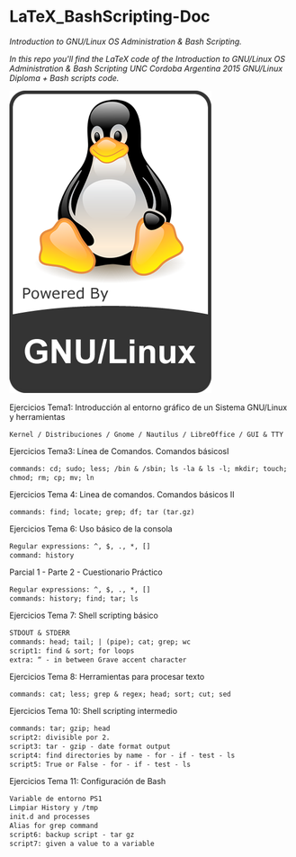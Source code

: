 # LaTeX_BashScripting-Doc
*_Introduction to GNU/Linux OS Administration &amp; Bash Scripting._*

*In this repo you'll find the LaTeX code of the Introduction to GNU/Linux OS Administration &amp; Bash Scripting UNC Cordoba Argentina 2015 GNU/Linux Diploma + Bash scripts code.*

![alt tag](https://github.com/exequielrafaela/LaTeX_BashScripting-Doc/blob/master/Figuras/linux_negro_blanco.png)

Ejercicios Tema1: Introducción al entorno gráfico de un Sistema GNU/Linux y herramientas
	
	Kernel / Distribuciones / Gnome / Nautilus / LibreOffice / GUI & TTY

Ejercicios Tema3: Línea de Comandos. Comandos básicosI 
	
	commands: cd; sudo; less; /bin & /sbin; ls -la & ls -l; mkdir; touch; chmod; rm; cp; mv; ln 

Ejercicios Tema 4: Linea de comandos. Comandos básicos II 
	
	commands: find; locate; grep; df; tar (tar.gz)

Ejercicios Tema 6: Uso básico de la consola 
	
	Regular expressions: ^, $, ., *, []
	command: history

Parcial 1 - Parte 2 - Cuestionario Práctico
	
	Regular expressions: ^, $, ., *, []
	commands: history; find; tar; ls

Ejercicios Tema 7: Shell scripting básico
	
	STDOUT & STDERR
	commands: head; tail; | (pipe); cat; grep; wc
	script1: find & sort; for loops
	extra: “ - in between Grave accent character 

Ejercicios Tema 8: Herramientas para procesar texto
	
	commands: cat; less; grep & regex; head; sort; cut; sed

Ejercicios Tema 10: Shell scripting intermedio
	
	commands: tar; gzip; head
	script2: divisible por 2.
	script3: tar - gzip - date format output
	script4: find directories by name - for - if - test - ls
	script5: True or False - for - if - test - ls
	
Ejercicios Tema 11: Configuración de Bash

	Variable de entorno PS1
	Limpiar History y /tmp
	init.d and processes
	Alias for grep command
	script6: backup script - tar gz
	script7: given a value to a variable
